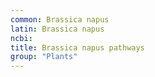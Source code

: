 ```yaml
---
common: Brassica napus
latin: Brassica napus
ncbi: 
title: Brassica napus pathways
group: "Plants"
---
```

